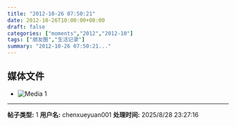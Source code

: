 ```yaml
---
title: "2012-10-26 07:50:21"
date: 2012-10-26T10:00:00+08:00
draft: false
categories: ["moments","2012","2012-10"]
tags: ["朋友圈","生活记录"]
summary: "2012-10-26 07:50:21..."
---
```


## 媒体文件

- ![Media 1](/Moments/photos/2012-10-26/201210260750210.jpg)

---

**帖子类型:** 1
**用户名:** chenxueyuan001
**处理时间:** 2025/8/28 23:27:16